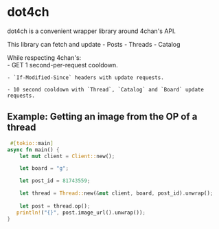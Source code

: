 # dot4ch

dot4ch is a convenient wrapper library around 4chan's API.

This library can fetch and update
    - Posts
    - Threads
    - Catalog

While respecting 4chan's:  
    - GET 1 second-per-request cooldown.

    - `If-Modified-Since` headers with update requests.

    - 10 second cooldown with `Thread`, `Catalog` and `Board` update requests.

## Example: Getting an image from the OP of a thread

```rust
 #[tokio::main]
async fn main() {
    let mut client = Client::new();

    let board = "g";

    let post_id = 81743559;

    let thread = Thread::new(&mut client, board, post_id).unwrap();
    
    let post = thread.op();
   println!("{}", post.image_url().unwrap());
}
 ```
